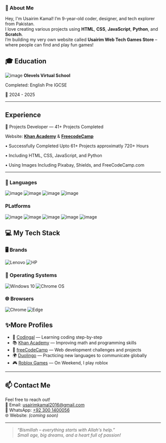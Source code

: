 ### 👤 About Me
Hey, I'm Usairim Kamal!
I’m 9-year-old coder, designer, and tech explorer from Pakistan.  
I love creating various projects using **HTML**, **CSS**, **JavaScript**, **Python**, and **Scratch**.  
I’m building my very own website called **Usairim Web Tech Games Store** – where people can find and play fun games! 



## 🎓 Education
![image](https://github.com/user-attachments/assets/27244b13-e1be-494d-95a3-7f59a97ae57f)
**Olevels Virtual School**



Completed: English Pre IGCSE

📅 2024 - 2025

---

## Experience

🚩 Projects Developer — 41+ Projects Completed

Website: **[Khan Academy](https://www.khanacademy.org/profile/kaid_330048541050066982039450/projects)** & **[FreecodeCamp](https://www.freecodecamp.org/UsairimKamal786)**

• Successfully Completed Upto 61+ Projects approximatly 720+ Hours

• Including HTML, CSS, JavaScript, and Python

• Using Images Including Pixabay, Shields, and FreeCodeCamp.com



---

### **🧠 Languages**
![image](https://img.shields.io/badge/HTML-FE5722?style=for-the-badge&logo=html5&logoColor=white) ![image](https://img.shields.io/badge/CSS-1572B6?style=for-the-badge&logo=css3&logoColor=white) ![image](https://img.shields.io/badge/JavaScript-F7DF1E?style=for-the-badge&logo=javascript&logoColor=black) ![image](https://img.shields.io/badge/Python-3776AB?style=for-the-badge&logo=python&logoColor=white)

### PLatforms

![image](https://camo.githubusercontent.com/e3a36945f105456a874ba5506f64fe460051ae6c829eb07633094594a643c75b/68747470733a2f2f696d672e736869656c64732e696f2f62616467652f2d4769744875622d3138313731373f6c6f676f3d676974687562266c6f676f436f6c6f723d7768697465267374796c653d666c6174)
![image](https://camo.githubusercontent.com/0484a05f930587fab85ce5424255f4ee2b5f1f5cbbb4e0789bf9a418d721d592/68747470733a2f2f696d672e736869656c64732e696f2f62616467652f2d5653253230436f64652d3030374143433f6c6f676f3d76697375616c2d73747564696f2d636f6465266c6f676f436f6c6f723d7768697465267374796c653d666c6174)
![image](https://img.shields.io/badge/-freeCodeCamp-0A0A23?logo=freeCodeCamp&logoColor=white&style=flat)
![image](https://img.shields.io/badge/-Khan%20Academy-14BF96?logo=khanacademy&logoColor=white&style=flat)
![image](https://img.shields.io/badge/-Codingal-FF6F00?style=flat&logoColor=white)
 

## 💻 My Tech Stack

### 🖥️ Brands
![Lenovo](https://img.shields.io/badge/Lenovo-black?style=for-the-badge&logo=lenovo&logoColor=white)
![HP](https://img.shields.io/badge/HP-0096D6?style=for-the-badge&logo=hp&logoColor=white)

### 🧠 Operating Systems
![Windows 10](https://img.shields.io/badge/Windows%2010-0078D6?style=for-the-badge&logo=windows&logoColor=white)
![Chrome OS](https://img.shields.io/badge/Chrome%20OS-4285F4?style=for-the-badge&logo=google-chrome&logoColor=white)

### 🌐 Browsers

![Chrome](https://img.shields.io/badge/Chrome-4285F4?style=for-the-badge&logo=googlechrome&logoColor=white)
![Edge](https://img.shields.io/badge/Edge-0078D7?style=for-the-badge&logo=microsoftedge&logoColor=white)






## ✨More Profiles

- 🧠 [Codingal](https://www.codingal.com/en-pk/@chicMuesli71/) — Learning coding step-by-step  
- 📚 [Khan Academy](https://www.khanacademy.org/profile/UsairimWebTech2016/) — Improving math and programming skills  
- 🏅 [freeCodeCamp](https://www.freecodecamp.org/UsairimKamal786) — Web development challenges and projects  
- 🌍 [Duolingo](https://www.duolingo.com/profile/UsairimKamal786) — Practicing new languages to communicate globally
- 🎮 [Roblox Games](https://www.roblox.com/users/7150826105/profile) — On Weekend, I play roblox



---
## 📫 Contact Me

Feel free to reach out!  
📧 Email: usairimkamal2016@gmail.com  
📱 WhatsApp: [+92 300 1400056](https://wa.me/923001400056)  
🌐 Website: *(coming soon)*

---



> *“Bismillah – everything starts with Allah's help.”*  
> *Small age, big dreams, and a heart full of passion!*
